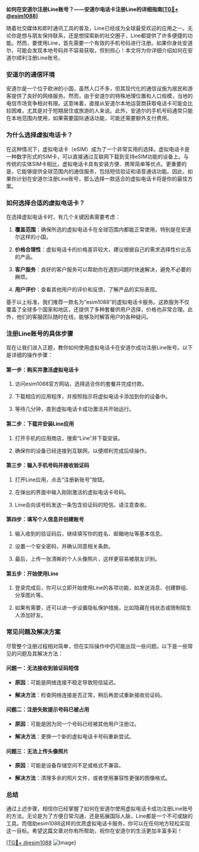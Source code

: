 **如何在安道尔注册Line账号？——安道尔电话卡注册Line的详细指南[[TG💪+ @esim1088](https://t.me/s/esim1088)]**

随着社交媒体和即时通讯工具的普及，Line已经成为全球最受欢迎的应用之一。无论你是想与朋友保持联系，还是想探索新的社交圈子，Line都提供了许多便捷的功能。然而，要使用Line，首先需要一个有效的手机号码进行注册。如果你身处安道尔，可能会发现本地号码并不容易获取，但别担心！本文将为你详细介绍如何在安道尔顺利注册Line账号。

### 安道尔的通信环境

安道尔是一个位于欧洲的小国，虽然人口不多，但其现代化的通信设施为居民和游客提供了良好的网络服务。然而，由于安道尔的特殊地理位置和人口规模，当地的电信市场竞争相对有限。这意味着，直接从安道尔本地运营商获取电话卡可能会比较困难，尤其是对于短期居住或旅游的人来说。此外，安道尔的手机号码通常只能在本地范围内使用，如果需要国际通话功能，可能还需要额外支付费用。

### 为什么选择虚拟电话卡？

在这种情况下，虚拟电话卡（eSIM）成为了一个非常实用的选择。虚拟电话卡是一种数字形式的SIM卡，可以直接通过互联网下载到支持eSIM功能的设备上。与传统的实体SIM卡相比，虚拟电话卡具有安装方便、携带简单等优点。更重要的是，它能够提供全球范围内的通信服务，包括短信验证和语音通话功能。因此，如果你计划在安道尔注册Line账号，那么选择一款适合的虚拟电话卡将是你的最佳方案。

### 如何选择合适的虚拟电话卡？

在选择虚拟电话卡时，有几个关键因素需要考虑：

1. **覆盖范围**：确保所选的虚拟电话卡在全球范围内都能正常使用，特别是在安道尔这样的小国。
   
2. **价格合理性**：虚拟电话卡的价格差异较大，建议根据自己的需求选择性价比高的产品。

3. **客户服务**：良好的客户服务可以帮助你在遇到问题时快速解决，避免不必要的麻烦。

4. **用户评价**：查看其他用户的评价和反馈，了解产品的实际表现。

基于以上标准，我们推荐一款名为“esim1088”的虚拟电话卡服务。这款服务不仅覆盖了全球多个国家和地区，还提供了多种套餐供用户选择，价格也非常合理。此外，他们的客服团队随时在线，能够及时解答用户的各种疑问。

### 注册Line账号的具体步骤

现在让我们进入正题，教你如何使用虚拟电话卡在安道尔成功注册Line账号。以下是详细的操作步骤：

#### 第一步：购买并激活虚拟电话卡

1. 访问esim1088官方网站，选择适合你的套餐并完成付款。
   
2. 下载相应的应用程序，并按照指示将虚拟电话卡添加到你的设备中。
   
3. 等待几分钟，直到虚拟电话卡成功激活并开始运行。

#### 第二步：下载并安装Line应用

1. 打开手机的应用商店，搜索“Line”并下载安装。
   
2. 确保你的设备已经连接到互联网，以便顺利完成后续操作。

#### 第三步：输入手机号码并接收验证码

1. 打开Line应用，点击“注册新账号”按钮。
   
2. 在弹出的界面中输入刚刚激活的虚拟电话卡号码。
   
3. Line会向该号码发送一条包含验证码的短信。请注意查收。

#### 第四步：填写个人信息并创建账号

1. 输入收到的验证码后，继续填写你的姓名、邮箱地址等基本信息。
   
2. 设置一个安全密码，并确认同意相关条款。
   
3. 最后，上传一张清晰的个人头像照片，这样更容易被朋友识别。

#### 第五步：开始使用Line

1. 登录完成后，你可以立即开始使用Line的各项功能，如发送消息、创建群组、分享图片等。
   
2. 如果有需要，还可以进一步设置隐私保护措施，比如隐藏在线状态或限制陌生人添加好友。

### 常见问题及解决方案

尽管整个注册过程相对简单，但在实际操作中仍可能出现一些问题。以下是一些常见的问题及其解决方法：

#### 问题一：无法接收到验证码短信

- **原因**：可能是网络连接不稳定导致短信延迟。
  
- **解决方法**：检查网络连接是否正常，稍后再尝试重新接收验证码。

#### 问题二：注册失败提示号码已被占用

- **原因**：可能是因为同一个号码已经被其他用户注册过。
  
- **解决方法**：更换一个新的虚拟电话卡号码重新尝试。

#### 问题三：无法上传头像照片

- **原因**：可能是设备存储空间不足或格式不兼容。
  
- **解决方法**：清理多余的照片文件，或者使用兼容性更强的图像格式。

### 总结

通过上述步骤，相信你已经掌握了如何在安道尔使用虚拟电话卡成功注册Line账号的方法。无论是为了方便日常沟通，还是拓展国际人脉，Line都是一个不可或缺的工具。而借助esim1088这样的优质虚拟电话卡服务，你可以在任何地方轻松实现这一目标。希望这篇文章对你有所帮助，祝你在安道尔的生活更加丰富多彩！

[[TG💪+ @esim1088](https://t.me/s/esim1088) ![Image](https://i.postimg.cc/4NQfJmqS/Snipaste-2025-05-13-00-14-12.png)]